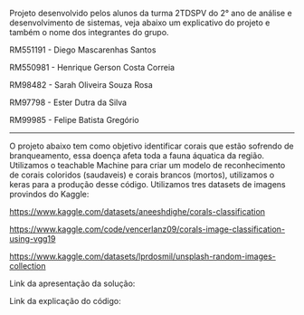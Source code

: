 Projeto desenvolvido pelos alunos da turma 2TDSPV do 2° ano de análise e desenvolvimento de sistemas, veja abaixo um explicativo do projeto e também o nome dos integrantes do grupo.

RM551191 - Diego Mascarenhas Santos

RM550981 - Henrique Gerson Costa Correia

RM98482  - Sarah Oliveira Souza Rosa

RM97798  - Ester Dutra da Silva

RM99985 - Felipe Batista Gregório

------------------------------------------------------------------------------------------------------------------------------------------------------------------------------------

O projeto abaixo tem como objetivo identificar corais que estão sofrendo de branqueamento, essa doença afeta toda a fauna áquatica da região.
Utilizamos o teachable Machine para criar um modelo de reconhecimento de corais coloridos (saudaveis) e corais brancos (mortos), utilizamos o keras para a produção desse código.
Utilizamos tres datasets de imagens provindos do Kaggle:

https://www.kaggle.com/datasets/aneeshdighe/corals-classification

https://www.kaggle.com/code/vencerlanz09/corals-image-classification-using-vgg19

https://www.kaggle.com/datasets/lprdosmil/unsplash-random-images-collection

Link da apresentação da solução:

Link da explicação do código:


